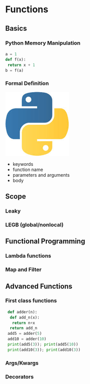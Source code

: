 # Functions

## Basics
### Python Memory Manipulation
```Python
a = 1
def f(x):
 return x + 1
b = f(a)
```

### Formal Definition
![bla](Images/test.png)
* keywords
* function name
* parameters and arguments
* body

## Scope
### Leaky
### LEGB (global/nonlocal)

## Functional Programming
### Lambda functions
### Map and Filter

## Advanced Functions
### First class functions
```Python
 def adder(n):
  def add_n(x):
   return n+x
  return add_n
 add5 = adder(5)
 add10 = adder(10)
 print(add5(3)); print(add5(10))
 print(add10(3)); print(add10(3))
 ```
 
### Args/Kwargs
### Decorators
